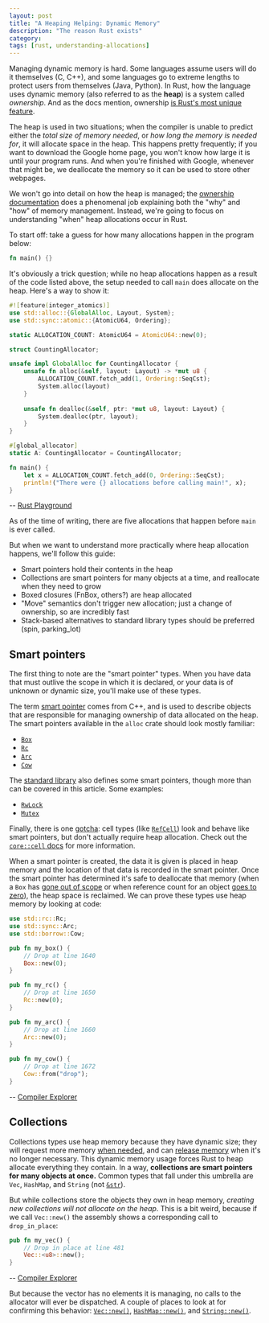 ```yaml
---
layout: post
title: "A Heaping Helping: Dynamic Memory"
description: "The reason Rust exists"
category: 
tags: [rust, understanding-allocations]
---
```


Managing dynamic memory is hard. Some languages assume users will do it themselves (C, C++),
and some languages go to extreme lengths to protect users from themselves (Java, Python). In Rust,
how the language uses dynamic memory (also referred to as the **heap**) is a system called *ownership*.
And as the docs mention, ownership
[is Rust's most unique feature](https://doc.rust-lang.org/book/ch04-00-understanding-ownership.html).

The heap is used in two situations; when the compiler is unable to predict either the *total size
of memory needed*, or *how long the memory is needed for*, it will allocate space in the heap.
This happens pretty frequently; if you want to download the Google home page, you won't know
how large it is until your program runs. And when you're finished with Google, whenever that might be,
we deallocate the memory so it can be used to store other webpages.

We won't go into detail on how the heap is managed; the
[ownership documentation](https://doc.rust-lang.org/book/ch04-01-what-is-ownership.html)
does a phenomenal job explaining both the "why" and "how" of memory management. Instead,
we're going to focus on understanding "when" heap allocations occur in Rust.

To start off: take a guess for how many allocations happen in the program below:

```rust
fn main() {}
```

It's obviously a trick question; while no heap allocations happen as a result of
the code listed above, the setup needed to call `main` does allocate on the heap.
Here's a way to show it:

```rust
#![feature(integer_atomics)]
use std::alloc::{GlobalAlloc, Layout, System};
use std::sync::atomic::{AtomicU64, Ordering};

static ALLOCATION_COUNT: AtomicU64 = AtomicU64::new(0);

struct CountingAllocator;

unsafe impl GlobalAlloc for CountingAllocator {
    unsafe fn alloc(&self, layout: Layout) -> *mut u8 {
        ALLOCATION_COUNT.fetch_add(1, Ordering::SeqCst);
        System.alloc(layout)
    }
    
    unsafe fn dealloc(&self, ptr: *mut u8, layout: Layout) {
        System.dealloc(ptr, layout);
    }
}

#[global_allocator]
static A: CountingAllocator = CountingAllocator;

fn main() {
    let x = ALLOCATION_COUNT.fetch_add(0, Ordering::SeqCst);
    println!("There were {} allocations before calling main!", x);
}
```
-- [Rust Playground](https://play.rust-lang.org/?version=nightly&mode=debug&edition=2018&gist=fb5060025ba79fc0f906b65a4ef8eb8e)

As of the time of writing, there are five allocations that happen before `main`
is ever called.

But when we want to understand more practically where heap allocation happens,
we'll follow this guide:

- Smart pointers hold their contents in the heap
- Collections are smart pointers for many objects at a time, and reallocate
  when they need to grow
- Boxed closures (FnBox, others?) are heap allocated
- "Move" semantics don't trigger new allocation; just a change of ownership,
  so are incredibly fast
- Stack-based alternatives to standard library types should be preferred (spin, parking_lot)

## Smart pointers

The first thing to note are the "smart pointer" types.
When you have data that must outlive the scope in which it is declared,
or your data is of unknown or dynamic size, you'll make use of these types.

The term [smart pointer](https://en.wikipedia.org/wiki/Smart_pointer)
comes from C++, and is used to describe objects that are responsible for managing
ownership of data allocated on the heap. The smart pointers available in the `alloc`
crate should look mostly familiar:
- [`Box`](https://doc.rust-lang.org/alloc/boxed/struct.Box.html)
- [`Rc`](https://doc.rust-lang.org/alloc/rc/struct.Rc.html)
- [`Arc`](https://doc.rust-lang.org/alloc/sync/struct.Arc.html)
- [`Cow`](https://doc.rust-lang.org/alloc/borrow/enum.Cow.html)

The [standard library](https://doc.rust-lang.org/std/) also defines some smart pointers,
though more than can be covered in this article. Some examples:
- [`RwLock`](https://doc.rust-lang.org/std/sync/struct.RwLock.html)
- [`Mutex`](https://doc.rust-lang.org/std/sync/struct.Mutex.html)

Finally, there is one [gotcha](https://www.merriam-webster.com/dictionary/gotcha):
cell types (like [`RefCell`](https://doc.rust-lang.org/stable/core/cell/struct.RefCell.html))
look and behave like smart pointers, but don't actually require heap allocation.
Check out the [`core::cell` docs](https://doc.rust-lang.org/stable/core/cell/index.html)
for more information.

When a smart pointer is created, the data it is given is placed in heap memory and
the location of that data is recorded in the smart pointer. Once the smart pointer
has determined it's safe to deallocate that memory (when a `Box` has
[gone out of scope](https://doc.rust-lang.org/stable/std/boxed/index.html) or when
reference count for an object [goes to zero](https://doc.rust-lang.org/alloc/rc/index.html)),
the heap space is reclaimed. We can prove these types use heap memory by
looking at code:

```rust
use std::rc::Rc;
use std::sync::Arc;
use std::borrow::Cow;

pub fn my_box() {
    // Drop at line 1640
    Box::new(0);
}

pub fn my_rc() {
    // Drop at line 1650
    Rc::new(0);
}

pub fn my_arc() {
    // Drop at line 1660
    Arc::new(0);
}

pub fn my_cow() {
    // Drop at line 1672
    Cow::from("drop");
}
```
-- [Compiler Explorer](https://godbolt.org/z/SaDpWg)

## Collections

Collections types use heap memory because they have dynamic size; they will request more memory
[when needed](https://doc.rust-lang.org/std/vec/struct.Vec.html#method.reserve),
and can [release memory](https://doc.rust-lang.org/std/vec/struct.Vec.html#method.shrink_to_fit)
when it's no longer necessary. This dynamic memory usage forces Rust to heap allocate
everything they contain. In a way, **collections are smart pointers for many objects at once.**
Common types that fall under this umbrella are `Vec`, `HashMap`, and `String`
(not [`&str`](https://doc.rust-lang.org/std/primitive.str.html)).

But while collections store the objects they own in heap memory, *creating new collections
will not allocate on the heap*. This is a bit weird, because if we call `Vec::new()` the
assembly shows a corresponding call to `drop_in_place`:

```rust
pub fn my_vec() {
    // Drop in place at line 481
    Vec::<u8>::new();
}
```
-- [Compiler Explorer](https://godbolt.org/z/1WkNtC)

But because the vector has no elements it is managing, no calls to the allocator
will ever be dispatched. A couple of places to look at for confirming this behavior:
[`Vec::new()`](https://doc.rust-lang.org/std/vec/struct.Vec.html#method.new),
[`HashMap::new()`](https://doc.rust-lang.org/std/collections/hash_map/struct.HashMap.html#method.new),
and [`String::new()`](https://doc.rust-lang.org/std/string/struct.String.html#method.new).